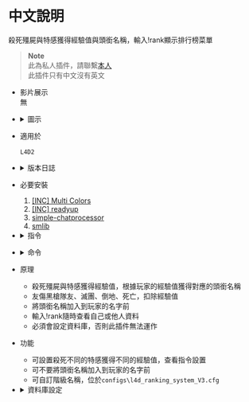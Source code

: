 # 中文說明
殺死殭屍與特感獲得經驗值與頭銜名稱，輸入!rank顯示排行榜菜單

> __Note__
<br/>此為私人插件，請聯繫[本人](https://github.com/fbef0102/Game-Private_Plugin#私人插件列表-private-plugins-list)
<br/>此插件只有中文沒有英文

* 影片展示
<br/>無

* <details><summary>圖示</summary>

	* 打開 Rank System 菜單
	<br/>![l4d_ranking_system_V3_1](image/l4d_ranking_system_V3_1.jpg)
	* 玩家名子給予Rank稱號
	<br/>![l4d_ranking_system_V3_2](image/l4d_ranking_system_V3_2.jpg)
	* 自訂Rank階級
	<br/>![l4d_ranking_system_V3_3](image/l4d_ranking_system_V3_3.jpg)
	* 支援跨伺服器儲存資料庫
	<br/>![l4d_ranking_system_V3_4](image/l4d_ranking_system_V3_4.jpg)
</details>

* 適用於
	```
	L4D2
	```

* <details><summary>版本日誌</summary>

	* v1.2h (2023-6-16)
		* Delete l4d2_skill_detect

	* v1.1h (2023-6-15)
		* Add smlib and simple-chatprocessor

	* v1.0h (2023-5-12)
		* Initial Release
</details>

* 必要安裝
	1. [[INC] Multi Colors](https://github.com/fbef0102/L4D1_2-Plugins/releases/tag/Multi-Colors)
	2. [[INC] readyup](/left4dead2/scripting/include/readyup.inc)
	3. [simple-chatprocessor](https://github.com/fbef0102/L4D1_2-Plugins/tree/master/simple-chatprocessor)
	4. [smlib](https://github.com/bcserv/smlib/tree/transitional_syntax)

* <details><summary>指令</summary>

	* cfg/sourcemod/l4d_ranking_system.cfg
		```php
		// 0=插件關閉, 1=插件開啟.
		l4d_ranking_system_allow "1"

		// 殺死Boomer所獲得的經驗值
		l4d_ranking_system_boomk_illed "3"

		// 殺死Charger所獲得的經驗值
		l4d_ranking_system_charger_killed "7"

		// 儲存經驗值、稱號、排行系統的資料庫設定. (支援 MySQL & SQLite)
		l4d_ranking_system_database "rank"

		// 空爆Hunter所獲得的經驗值
		l4d_ranking_system_hunter_skeeted "8"

		// 殺死Jockey所獲得的經驗值
		l4d_ranking_system_jockey_killed "6"

		// 當玩家 1=連線進服後, 2=離開伺服器時, 4=加入倖存者時 提示所有人該玩家的排名. 數字相加起來 (0=關閉提示, 7=全部)
		l4d_ranking_system_join_leave_notify_flag "7"

		// 至少需要X位真人玩家在場才能獲得經驗值.
		l4d_ranking_system_player_require "2"

		// 如果為1=玩家名稱會加上稱號，0=玩家名稱不加稱號
		l4d_ranking_system_rank_display_name "1"

		// 殺死Smoker所獲得的經驗值
		l4d_ranking_system_smoker_killed "5"

		// 殺死Spitter所獲得的經驗值
		l4d_ranking_system_spitter_killed "3"

		// 倖存者死亡損失XX經驗值. (0=關閉)
		l4d_ranking_system_survivor_death "50"

		// 友傷黑死隊友損失XX經驗值. (0=關閉)
		l4d_ranking_system_survivor_ff_kill "200"

		// 倖存者攻擊隊友損失友傷乘上X倍的經驗值. (0=關閉)
		l4d_ranking_system_survivor_ff_multi "2"

		// 倖存者倒地損失XX經驗值. (0=關閉)
		l4d_ranking_system_survivor_incap "50"

		// 團滅損失XX經驗值. (0=關閉)
		l4d_ranking_system_survivor_mission_lost "50"

		// 殺死Tank所獲得的經驗值
		l4d_ranking_system_tank_killed "30"

		// '經驗排行榜' 顯示多少個排名玩家?
		l4d_ranking_system_top_rank_numbers "200"

		// 殺死Witch所獲得的經驗值
		l4d_ranking_system_witch_killed "100"

		// 殺死普通感染者所獲得的經驗值
		l4d_ranking_system_zombie_killed "1"

		// 當殺死 1=Smoker, 2=Boomer, 4=Hunter, 8=Spitter, 16=Jockey, 32=Charger, 64=Tank, 128=Witch, 256=普通感染者時 提示獲得經驗值. 數字相加起來 (0=關閉提示, 511=全部)
		l4d_ranking_system_zombie_notify_flag "0"
		```
</details>

* <details><summary>命令</summary>

	* **打開 Rank System 菜單**
		```php
		sm_rank
		sm_rankmenu
		sm_rk
		```
</details>

* 原理
	* 殺死殭屍與特感獲得經驗值，根據玩家的經驗值獲得對應的頭銜名稱
	* 友傷黑槍隊友、滅團、倒地、死亡，扣除經驗值
	* 將頭銜名稱加入到玩家的名字前
	* 輸入!rank隨時查看自己或他人資料
	* 必須會設定資料庫，否則此插件無法運作

* 功能
	* 可設置殺死不同的特感獲得不同的經驗值，查看指令設置
	* 可不要將頭銜名稱加入到玩家的名字前
	* 可自訂階級名稱，位於```configs\l4d_ranking_system_V3.cfg```

* <details><summary>資料庫設定</summary>

	* 支援跨伺服器儲值經驗值，設定 ```l4d_ranking_system_database "rank"```，然後設定文件 *sourcemod\configs\databases.cfg*
		```php
		"rank"
		{
			"driver"			"default"
			"host"				"x.x.x.x"
			"database"			"yourdatabase"
			"user"				"youruser"
			"pass"				"yourpass"
			"port"				"yourport"
		}
		```
	* 或者本地資料庫
		```php
		"rank"
		{
			"driver"			"sqlite"
			"database"			"rank_system"
		}
		```
</details>